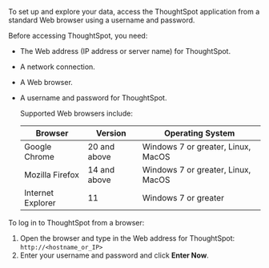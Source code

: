 To set up and explore your data, access the ThoughtSpot application from a standard Web browser using a username and password.

Before accessing ThoughtSpot, you need:

-   The Web address (IP address or server name) for ThoughtSpot.
-   A network connection.
-   A Web browser.
-   A username and password for ThoughtSpot.

    Supported Web browsers include:

    |Browser          |Version     |Operating System                   |
    |-----------------|------------|-----------------------------------|
    |Google Chrome    |20 and above| Windows 7 or greater, Linux, MacOS|
    |Mozilla Firefox  |14 and above| Windows 7 or greater, Linux, MacOS|
    |Internet Explorer|11          | Windows 7 or greater |


To log in to ThoughtSpot from a browser:

1. Open the browser and type in the Web address for ThoughtSpot: `http://<hostname_or_IP>`
2. Enter your username and password and click **Enter Now**.
